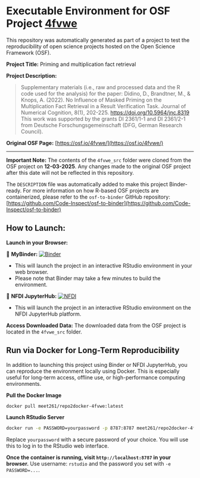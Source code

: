 # Executable Environment for OSF Project [4fvwe](https://osf.io/4fvwe/)

This repository was automatically generated as part of a project to test the reproducibility of open science projects hosted on the Open Science Framework (OSF).

**Project Title:** Priming and multiplication fact retrieval

**Project Description:**
> Supplementary materials (i.e., raw and processed data and the R code used for the analysis) for the paper: Didino, D., Brandtner, M., &amp; Knops, A. (2022). No Influence of Masked Priming on the Multiplication Fact Retrieval in a Result Verification Task. Journal of Numerical Cognition, 8(1), 202-225. https://doi.org/10.5964/jnc.8319
This work was supported by the grants DI 2361/1-1 and DI 2361/2-1 from Deutsche Forschungsgemeinschaft (DFG, German Research Council).

**Original OSF Page:** [https://osf.io/4fvwe/](https://osf.io/4fvwe/)

---

**Important Note:** The contents of the `4fvwe_src` folder were cloned from the OSF project on **12-03-2025**. Any changes made to the original OSF project after this date will not be reflected in this repository.

The `DESCRIPTION` file was automatically added to make this project Binder-ready. For more information on how R-based OSF projects are containerized, please refer to the `osf-to-binder` GitHub repository: [https://github.com/Code-Inspect/osf-to-binder](https://github.com/Code-Inspect/osf-to-binder)

## How to Launch:

**Launch in your Browser:**

🚀 **MyBinder:** [![Binder](https://mybinder.org/badge_logo.svg)](https://mybinder.org/v2/gh/code-inspect-binder/osf_4fvwe/HEAD?urlpath=rstudio)

   * This will launch the project in an interactive RStudio environment in your web browser.
   * Please note that Binder may take a few minutes to build the environment.

🚀 **NFDI JupyterHub:** [![NFDI](https://nfdi-jupyter.de/images/nfdi_badge.svg)](https://hub.nfdi-jupyter.de/r2d/gh/code-inspect-binder/osf_4fvwe/HEAD?urlpath=rstudio)

   * This will launch the project in an interactive RStudio environment on the NFDI JupyterHub platform.

**Access Downloaded Data:**
The downloaded data from the OSF project is located in the `4fvwe_src` folder.

## Run via Docker for Long-Term Reproducibility

In addition to launching this project using Binder or NFDI JupyterHub, you can reproduce the environment locally using Docker. This is especially useful for long-term access, offline use, or high-performance computing environments.

**Pull the Docker Image**

```bash
docker pull meet261/repo2docker-4fvwe:latest
```

**Launch RStudio Server**

```bash
docker run -e PASSWORD=yourpassword -p 8787:8787 meet261/repo2docker-4fvwe
```
Replace `yourpassword` with a secure password of your choice. You will use this to log in to the RStudio web interface.

**Once the container is running, visit `http://localhost:8787` in your browser.**
Use username: `rstudio` and the password you set with `-e PASSWORD=...`.
